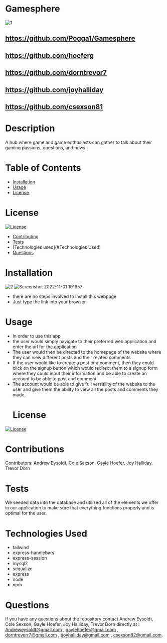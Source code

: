 # Gamesphere
![1](https://user-images.githubusercontent.com/112588710/199295663-b944c3b0-2972-426f-b0c7-08a216cc4850.png)
  ## https://github.com/Pogga1/Gamesphere
  ## https://github.com/hoeferg
  ## https://github.com/dorntrevor7
  ## https://github.com/joyhalliday
  ## https://github.com/csexson81
 # Description
  A hub where game and game enthusiasts can gather to talk about their gaming passions, questions, and news.
# Table of Contents
* [Installation](#installation)
* [Usage](#usage)
* [License](#license)
# License
[![License](https://img.shields.io/badge/License-MIT-yellow.svg)](https://opensource.org/licenses/MIT)
* [Contributing](#contributions)
* [Tests](#test)
* [Technologies used](#Technologies Used)
* [Questions](#questions)
# Installation
![2](https://user-images.githubusercontent.com/112588710/199295684-6554539e-5671-4cfa-a7df-13b51b9077c4.png)
![Screenshot 2022-11-01 101657](https://user-images.githubusercontent.com/112588710/199295698-d679d4f0-f3d8-4a08-acd0-d2819dcf162c.png)


* there are no steps involved to install this webpage
* Just type the link into your browser
# Usage
* In order to use this app
* the user would simply navigate to their preferred web application and enter the url for the application
* The user would then be directed to the homepage of the website where they can view different posts and their related      comments
* If the user would like to create a post or a comment,  then they could click on the signup button which would redirect them to a signup form where they could input their information and be able to create an account to be able to post and comment
* The account would be able to give full versitility of the website to the user and give them the ability to view all the posts and comments they made.
  # License
[![License](https://img.shields.io/badge/License-MIT-yellow.svg)](https://opensource.org/licenses/MIT)
# Contributions
  Contributors: Andrew Eysoldt, Cole Sexson, Gayle Hoefer, Joy Halliday, Trevor Dorn
# Tests
  We seeded data into the database and utilized all of the elements we offer in our application to make sure that everything functions properly and is optimal for the user.
# Technologies Used
  * tailwind 
  * express-handlebars
  * express-session
  * mysql2
  * sequalize
  * express
  * node
  * npm
# Questions
  If you have any questions about the repository contact Andrew Eysoldt, Cole Sexson, Gayle Hoefer, Joy Halliday, Trevor Dorn directly at : Andreweysoldt@gmail.com , gaylehoefer@gmail.com , dorntrevorr7@gmail.com , tjoyhalliday@gmail.com , csexson82@gmail.com.
